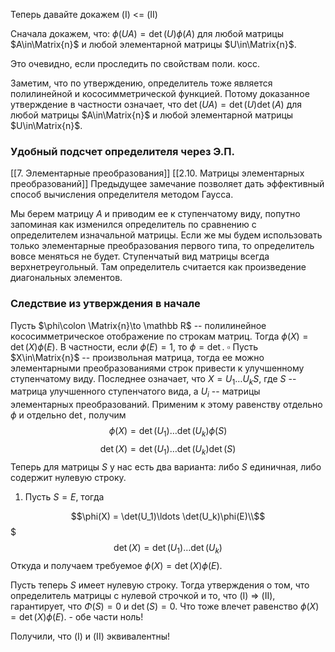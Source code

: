 Теперь давайте докажем (I) <= (II)

Сначала докажем, что:
$\phi(UA) = \det(U)\phi(A)$ для любой матрицы $A\in\Matrix{n}$ и любой элементарной матрицы $U\in\Matrix{n}$. 

Это очевидно, если проследить по свойствам поли. косс. 

Заметим, что по утверждению, определитель тоже является полилинейной и кососимметрической функцией.
Потому доказанное утверждение в частности означает, что $\det(UA) = \det(U)\det(A)$ для любой матрицы $A\in\Matrix{n}$ и любой элементарной матрицы $U\in\Matrix{n}$.
### Удобный подсчет определителя через Э.П.
[[7. Элементарные преобразования]] [[2.10. Матрицы элементарных преобразований]]
Предыдущее замечание позволяет дать эффективный способ вычисления определителя методом Гаусса.

Мы берем матрицу $A$ и приводим ее к ступенчатому виду, попутно запоминая как изменился определитель по сравнению с определителем изначальной матрицы.
Если же мы будем использовать только элементарные преобразования первого типа, то определитель вовсе меняться не будет.
Ступенчатый вид матрицы всегда верхнетреугольный.
Там определитель считается как произведение диагональных элементов.
### Следствие из утверждения в начале
Пусть $\phi\colon \Matrix{n}\to \mathbb R$ -- полилинейное кососимметрическое отображение по строкам матриц.
Тогда $\phi(X) = \det(X)\phi(E)$.
В частности, если $\phi(E) = 1$, то $\phi = \det$.
$\square$
Пусть $X\in\Matrix{n}$ -- произвольная матрица, тогда ее можно элементарными преобразованиями строк привести к улучшенному ступенчатому виду.
Последнее означает, что $X = U_1 \ldots U_k S$, где $S$ -- матрица улучшенного ступенчатого вида, а $U_i$ -- матрицы элементарных преобразований.
Применим к этому равенству отдельно $\phi$ и отдельно $\det$, получим
$$
\phi(X) = \det(U_1)\ldots \det(U_k)\phi(S)$$
$$\det(X) = \det(U_1)\ldots \det(U_k)\det(S)$$
Теперь для матрицы $S$ у нас есть два варианта: либо $S$ единичная, либо содержит нулевую строку.
1. Пусть $S = E$, тогда

$$\phi(X) = \det(U_1)\ldots \det(U_k)\phi(E)\\$$$
$$\det(X) = \det(U_1)\ldots \det(U_k)$$
Откуда и получаем требуемое $\phi(X) = \det(X)\phi(E)$.

Пусть теперь $S$ имеет нулевую строку.
Тогда утверждения о том, что определитель матрицы с нулевой строчкой и то, что (I) => (II), гарантирует, что $\Phi(S) = 0$ и $\det(S) = 0$.
Что тоже влечет равенство $\phi(X) = \det(X)\phi(E)$. - обе части ноль!

Получили, что (I) и (II) эквивалентны!